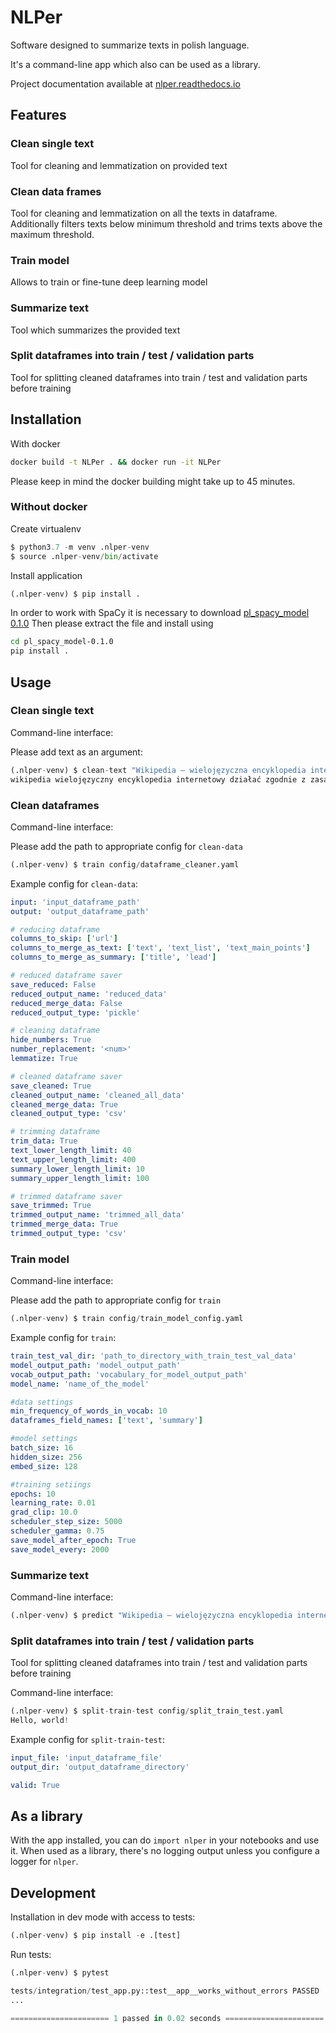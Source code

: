# NLPer

Software designed to summarize texts in polish language.

It's a command-line app which also can be used as a library.

Project documentation available at [nlper.readthedocs.io](https://nlper.readthedocs.io/)

## Features

### Clean single text
Tool for cleaning and lemmatization on provided text

### Clean data frames
Tool for cleaning and lemmatization on all the texts in dataframe.
Additionally filters texts below minimum threshold and trims texts above the maximum threshold.

### Train model
Allows to train or fine-tune deep learning model

### Summarize text
Tool which summarizes the provided text

### Split dataframes into train / test / validation parts
Tool for splitting cleaned dataframes into train / test and validation parts before training

## Installation

With docker

```bash
docker build -t NLPer . && docker run -it NLPer
```

Please keep in mind the docker building might take up to 45 minutes.  

### Without docker

Create virtualenv

``` python
$ python3.7 -m venv .nlper-venv
$ source .nlper-venv/bin/activate
```

Install application

``` python
(.nlper-venv) $ pip install .
```

In order to work with SpaCy it is necessary to download [pl_spacy_model 0.1.0](http://zil.ipipan.waw.pl/SpacyPL?action=AttachFile&do=get&target=pl_spacy_model-0.1.0.tar.gz) 
Then please extract the file and install using

```bash
cd pl_spacy_model-0.1.0
pip install .
``` 



## Usage

### Clean single text

Command-line interface:

Please add text as an argument:

``` python
(.nlper-venv) $ clean-text "Wikipedia – wielojęzyczna encyklopedia internetowa działająca zgodnie z zasadą otwartej treści."
wikipedia wielojęzyczny encyklopedia internetowy działać zgodnie z zasada otwarty treść .
```

### Clean dataframes

Command-line interface:

Please add the path to appropriate config for `clean-data`

``` python
(.nlper-venv) $ train config/dataframe_cleaner.yaml

```

Example config for `clean-data`:

```yaml
input: 'input_dataframe_path'
output: 'output_dataframe_path'

# reducing dataframe
columns_to_skip: ['url']
columns_to_merge_as_text: ['text', 'text_list', 'text_main_points']
columns_to_merge_as_summary: ['title', 'lead']

# reduced dataframe saver
save_reduced: False
reduced_output_name: 'reduced_data'
reduced_merge_data: False
reduced_output_type: 'pickle'

# cleaning dataframe
hide_numbers: True
number_replacement: '<num>'
lemmatize: True

# cleaned dataframe saver
save_cleaned: True
cleaned_output_name: 'cleaned_all_data'
cleaned_merge_data: True
cleaned_output_type: 'csv'

# trimming dataframe
trim_data: True
text_lower_length_limit: 40
text_upper_length_limit: 400
summary_lower_length_limit: 10
summary_upper_length_limit: 100

# trimmed dataframe saver
save_trimmed: True
trimmed_output_name: 'trimmed_all_data'
trimmed_merge_data: True
trimmed_output_type: 'csv'
```

### Train model
Command-line interface:

Please add the path to appropriate config for `train`

``` python
(.nlper-venv) $ train config/train_model_config.yaml

```

Example config for `train`:

```yaml
train_test_val_dir: 'path_to_directory_with_train_test_val_data'
model_output_path: 'model_output_path'
vocab_output_path: 'vocabulary_for_model_output_path'
model_name: 'name_of_the_model'

#data settings
min_frequency_of_words_in_vocab: 10
dataframes_field_names: ['text', 'summary']

#model settings
batch_size: 16
hidden_size: 256
embed_size: 128

#training setiings
epochs: 10
learning_rate: 0.01
grad_clip: 10.0
scheduler_step_size: 5000
scheduler_gamma: 0.75
save_model_after_epoch: True
save_model_every: 2000
```

### Summarize text

Command-line interface:


``` python
(.nlper-venv) $ predict "Wikipedia – wielojęzyczna encyklopedia internetowa działająca zgodnie z zasadą otwartej treści."

```


### Split dataframes into train / test / validation parts
Tool for splitting cleaned dataframes into train / test and validation parts before training


Command-line interface:

``` python
(.nlper-venv) $ split-train-test config/split_train_test.yaml
Hello, world!
```

Example config for `split-train-test`:

```yaml
input_file: 'input_dataframe_file'
output_dir: 'output_dataframe_directory'

valid: True
```

## As a library

With the app installed, you can do `import nlper` in your notebooks and use it. 
When used as a library, there's no logging output unless you configure a logger for `nlper`.


## Development

Installation in dev mode with access to tests:

``` python
(.nlper-venv) $ pip install -e .[test]
```

Run tests:

``` python
(.nlper-venv) $ pytest

tests/integration/test_app.py::test__app__works_without_errors PASSED 
... 

====================== 1 passed in 0.02 seconds ======================
```
<!--
Run tests in docker:

```
$ make test

# a lot of output

====================== 1 passed in 0.02 seconds ======================
```

-->